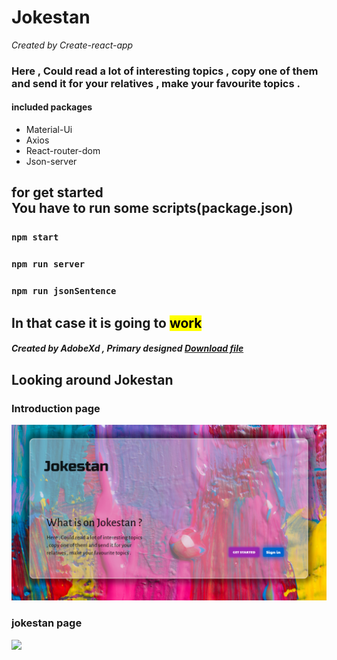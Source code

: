 # Jokestan

<i>
    Created by Create-react-app    
</i>

<h3>
    Here , Could read a lot of interesting topics , copy one of them and send it for your relatives , make your favourite topics .
</h3>  

<div>
    <h4>included packages</h4>
    <ul>
        <li>Material-Ui</li>
        <li>Axios</li>
        <li>React-router-dom</li>
        <li>Json-server</li>
    </ul>
</div>

<h2>for get started <br> You have to run some scripts(package.json) </h2>

### `npm start`

### `npm run server`

### `npm run jsonSentence`

<h2>In that case it is going to <mark>work</mark></h2>

<div>
    <h4><i>Created by AdobeXd , Primary designed <a href="https://s29.picofile.com/d/8461629826/bb31826e-dd11-4ab6-ad49-0fa393eebdc6/Jokestan_1.xd">Download file</a></i></h4>
</div>

<div>
    <h2>Looking around Jokestan</h2>
    <h3>Introduction page</h3>    
    <img src="jokestan/src/assets/img/introdutingJokestan.PNG" alt="introdutingJokestan"/>
    <h3>jokestan page</h3>
    <img src="https://s29.picofile.com/file/8464162750/jokestanPNG.PNG"/>
</div>

